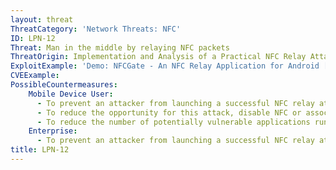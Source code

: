 ```yaml
---
layout: threat
ThreatCategory: 'Network Threats: NFC'
ID: LPN-12
Threat: Man in the middle by relaying NFC packets
ThreatOrigin: Implementation and Analysis of a Practical NFC Relay Attack Example [^31]
ExploitExample: 'Demo: NFCGate - An NFC Relay Application for Android [Extended Abstract] [^32]'
CVEExample:
PossibleCountermeasures:
    Mobile Device User:
      - To prevent an attacker from launching a successful NFC relay attack, use mobile devices and NFC apps that require user authorization of the transaction prior to fulfilling requests communicated over NFC.
      - To reduce the opportunity for this attack, disable NFC or associated apps when that feature is not in use.
      - To reduce the number of potentially vulnerable applications running on the device, disable or uninstall any NFC apps that are no longer in use.
    Enterprise:
      - To prevent an attacker from launching a successful NFC relay attack, use mobile devices and NFC apps that require user authorization of the transaction prior to fulfilling requests communicated over NFC.
title: LPN-12
---
```

